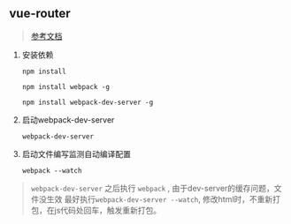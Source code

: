## vue-router

> [参考文档](http://router.vuejs.org/zh-cn/essentials/getting-started.html)

1. 安装依赖

    `npm install`
    
    `npm install webpack -g`
    
    `npm install webpack-dev-server -g`
    
2. 启动webpack-dev-server

    `webpack-dev-server`
    
3. 启动文件编写监测自动编译配置

    `webpack --watch`
    
>   `webpack-dev-server` 之后执行 `webpack` , 由于dev-server的缓存问题，文件没生效
>   最好执行`webpack-dev-server --watch`, 修改html时，不重新打包，在js代码处回车，触发重新打包。